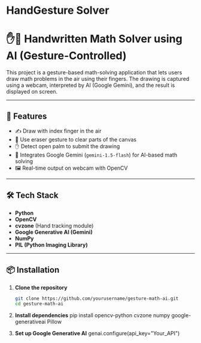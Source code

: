 # HandGesture Solver

# ✋🤖 Handwritten Math Solver using AI (Gesture-Controlled)

This project is a gesture-based math-solving application that lets users draw math problems in the air using their fingers. The drawing is captured using a webcam, interpreted by AI (Google Gemini), and the result is displayed on screen.

---

## 📌 Features

- ✍️ Draw with index finger in the air
- 🧽 Use eraser gesture to clear parts of the canvas
- ✋ Detect open palm to submit the drawing
- 🤖 Integrates Google Gemini (`gemini-1.5-flash`) for AI-based math solving
- 🖼 Real-time output on webcam with OpenCV

---

## 🛠️ Tech Stack

- **Python**
- **OpenCV**
- **cvzone** (Hand tracking module)
- **Google Generative AI (Gemini)**
- **NumPy**
- **PIL (Python Imaging Library)**

---

## 📦 Installation

1. **Clone the repository**  
   ```bash
   git clone https://github.com/yourusername/gesture-math-ai.git
   cd gesture-math-ai
2. **Install dependencies**
    pip install opencv-python cvzone numpy google-generativeai Pillow

3. **Set up Google Generative AI**
    genai.configure(api_key="Your_API")
